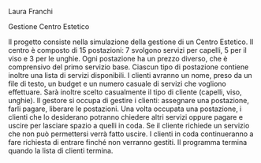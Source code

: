 Laura Franchi

Gestione Centro Estetico

Il progetto consiste nella simulazione della gestione di un Centro Estetico. 
Il centro è composto di 15 postazioni: 7 svolgono servizi per capelli, 5 per il viso e 3 per le unghie.
Ogni postazione ha un prezzo diverso, che è comprensivo del primo servizio base. Ciascun tipo di postazione contiene inoltre una lista di servizi disponibili.
I clienti avranno un nome, preso da un file di testo, un budget e un numero casuale di servizi che vogliono effettuare. Sarà inoltre scelto casualmente il tipo di cliente (capelli, viso, unghie).
Il gestore si occupa di gestire i clienti: assegnare una postazione, farli pagare, liberare le postazioni.
Una volta occupata una postazione, i clienti che lo desiderano potranno chiedere altri servizi oppure pagare e uscire per lasciare spazio a quelli in coda. 
Se il cliente richiede un servizio che non può permettersi verrà fatto uscire.
I clienti in coda continueranno a fare richiesta di entrare finché non verranno gestiti. Il programma termina quando la lista di clienti termina.